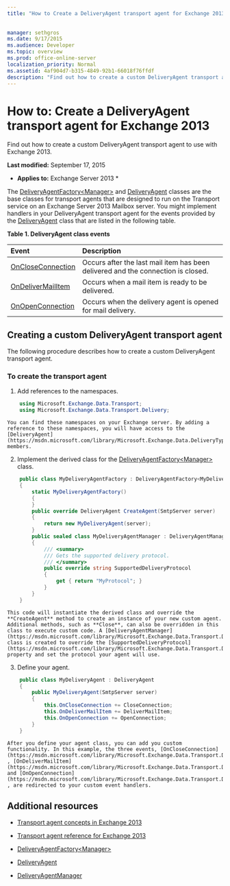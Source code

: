 ```yaml
---
title: "How to Create a DeliveryAgent transport agent for Exchange 2013"
 
 
manager: sethgros
ms.date: 9/17/2015
ms.audience: Developer
ms.topic: overview
ms.prod: office-online-server
localization_priority: Normal
ms.assetid: 4af904d7-b315-4849-92b1-66018f76ffdf
description: "Find out how to create a custom DeliveryAgent transport agent to use with Exchange 2013."
---
```


# How to: Create a DeliveryAgent transport agent for Exchange 2013

Find out how to create a custom DeliveryAgent transport agent to use with Exchange 2013.
  
 **Last modified:** September 17, 2015 
  
 * **Applies to:** Exchange Server 2013 * 
  
The [DeliveryAgentFactory\<Manager\>](https://msdn.microsoft.com/library/Microsoft.Exchange.Data.Transport.Delivery.DeliveryAgentFactory`1.aspx) and [DeliveryAgent](https://msdn.microsoft.com/library/Microsoft.Exchange.Data.DeliveryType.DeliveryAgent.aspx) classes are the base classes for transport agents that are designed to run on the Transport service on an Exchange Server 2013 Mailbox server. You might implement handlers in your DeliveryAgent transport agent for the events provided by the [DeliveryAgent](https://msdn.microsoft.com/library/Microsoft.Exchange.Data.DeliveryType.DeliveryAgent.aspx) class that are listed in the following table. 
  
**Table 1. DeliveryAgent class events**

|**Event**|**Description**|
|:-----|:-----|
|[OnCloseConnection](https://msdn.microsoft.com/library/Microsoft.Exchange.Data.Transport.Delivery.DeliveryAgent.OnCloseConnection.aspx) <br/> |Occurs after the last mail item has been delivered and the connection is closed.  <br/> |
|[OnDeliverMailItem](https://msdn.microsoft.com/library/Microsoft.Exchange.Data.Transport.Delivery.DeliveryAgent.OnDeliverMailItem.aspx) <br/> |Occurs when a mail item is ready to be delivered.  <br/> |
|[OnOpenConnection](https://msdn.microsoft.com/library/Microsoft.Exchange.Data.Transport.Delivery.DeliveryAgent.OnOpenConnection.aspx) <br/> |Occurs when the delivery agent is opened for mail delivery.  <br/> |
   
## Creating a custom DeliveryAgent transport agent

The following procedure describes how to create a custom DeliveryAgent transport agent. 
  
### To create the transport agent

1. Add references to the namespaces.
    
  ```cs
      using Microsoft.Exchange.Data.Transport;
      using Microsoft.Exchange.Data.Transport.Delivery;
  
  ```

    You can find these namespaces on your Exchange server. By adding a reference to these namespaces, you will have access to the [DeliveryAgent](https://msdn.microsoft.com/library/Microsoft.Exchange.Data.DeliveryType.DeliveryAgent.aspx) members. 
    
2. Implement the derived class for the [DeliveryAgentFactory\<Manager\>](https://msdn.microsoft.com/library/Microsoft.Exchange.Data.Transport.Delivery.DeliveryAgentFactory`1.aspx) class. 
    
  ```cs
      public class MyDeliveryAgentFactory : DeliveryAgentFactory<MyDeliveryAgentFactory.MyDeliveryAgentManager>
      {
          static MyDeliveryAgentFactory()
          {
          }
          public override DeliveryAgent CreateAgent(SmtpServer server)
          {
              return new MyDeliveryAgent(server);
          }
          public sealed class MyDeliveryAgentManager : DeliveryAgentManager
          {
              /// <summary>
              /// Gets the supported delivery protocol.
              /// </summary>
              public override string SupportedDeliveryProtocol
              {
                  get { return "MyProtocol"; }
              }
          }
      }
  
  ```

    This code will instantiate the derived class and override the **CreateAgent** method to create an instance of your new custom agent. Additional methods, such as **Close**, can also be overridden in this class to execute custom code. A [DeliveryAgentManager](https://msdn.microsoft.com/library/Microsoft.Exchange.Data.Transport.Delivery.DeliveryAgentManager.aspx) class is created to override the [SupportedDeliveryProtocol](https://msdn.microsoft.com/library/Microsoft.Exchange.Data.Transport.Delivery.DeliveryAgentManager.SupportedDeliveryProtocol.aspx) property and set the protocol your agent will use. 
    
3. Define your agent.
    
  ```cs
      public class MyDeliveryAgent : DeliveryAgent
      {
          public MyDeliveryAgent(SmtpServer server)
          {
              this.OnCloseConnection += CloseConnection;
              this.OnDeliverMailItem += DeliverMailItem;
              this.OnOpenConnection += OpenConnection;
          }
      }
  
  ```

    After you define your agent class, you can add you custom functionality. In this example, the three events, [OnCloseConnection](https://msdn.microsoft.com/library/Microsoft.Exchange.Data.Transport.Delivery.DeliveryAgent.OnCloseConnection.aspx) , [OnDeliverMailItem](https://msdn.microsoft.com/library/Microsoft.Exchange.Data.Transport.Delivery.DeliveryAgent.OnDeliverMailItem.aspx) and [OnOpenConnection](https://msdn.microsoft.com/library/Microsoft.Exchange.Data.Transport.Delivery.DeliveryAgent.OnOpenConnection.aspx) , are redirected to your custom event handlers. 
    
## Additional resources

- [Transport agent concepts in Exchange 2013](transport-agent-concepts-in-exchange-2013.md)
    
- [Transport agent reference for Exchange 2013](transport-agent-reference-for-exchange-2013.md)
    
- [DeliveryAgentFactory\<Manager\>](https://msdn.microsoft.com/library/Microsoft.Exchange.Data.Transport.Delivery.DeliveryAgentFactory`1.aspx)
    
- [DeliveryAgent](https://msdn.microsoft.com/library/Microsoft.Exchange.Data.DeliveryType.DeliveryAgent.aspx)
    
- [DeliveryAgentManager](https://msdn.microsoft.com/library/Microsoft.Exchange.Data.Transport.Delivery.DeliveryAgentManager.aspx)
    

